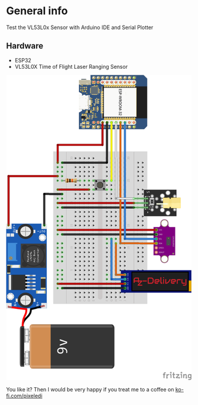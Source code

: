 # General info

Test the VL53L0x Sensor with Arduino IDE and Serial Plotter

## Hardware
- ESP32
- VL53L0X Time of Flight Laser Ranging Sensor


<img src="https://github.com/pixelEDI/TikTok-Projects/blob/a50124f4ed41661c3ed0f319d7daf61ea969e3f6/12_DigitalLaserMeasuringDevice/measure_Steckplatine.png" width="500">

You like it? Then I would be very happy if you treat me to a coffee on [ko-fi.com/pixeledi](https://www.ko-fi.com/pixeledi)
